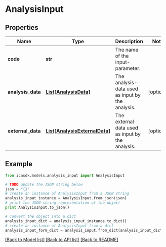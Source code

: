 # AnalysisInput


## Properties
Name | Type | Description | Notes
------------ | ------------- | ------------- | -------------
**code** | **str** | The name of the input-parameter. | 
**analysis_data** | [**List[AnalysisData]**](AnalysisData.md) | The analysis-data used as input by the analysis. | [optional] 
**external_data** | [**List[AnalysisExternalData]**](AnalysisExternalData.md) | The external data used as input by the analysis. | [optional] 

## Example

```python
from icasdk.models.analysis_input import AnalysisInput

# TODO update the JSON string below
json = "{}"
# create an instance of AnalysisInput from a JSON string
analysis_input_instance = AnalysisInput.from_json(json)
# print the JSON string representation of the object
print AnalysisInput.to_json()

# convert the object into a dict
analysis_input_dict = analysis_input_instance.to_dict()
# create an instance of AnalysisInput from a dict
analysis_input_form_dict = analysis_input.from_dict(analysis_input_dict)
```
[[Back to Model list]](../README.md#documentation-for-models) [[Back to API list]](../README.md#documentation-for-api-endpoints) [[Back to README]](../README.md)


